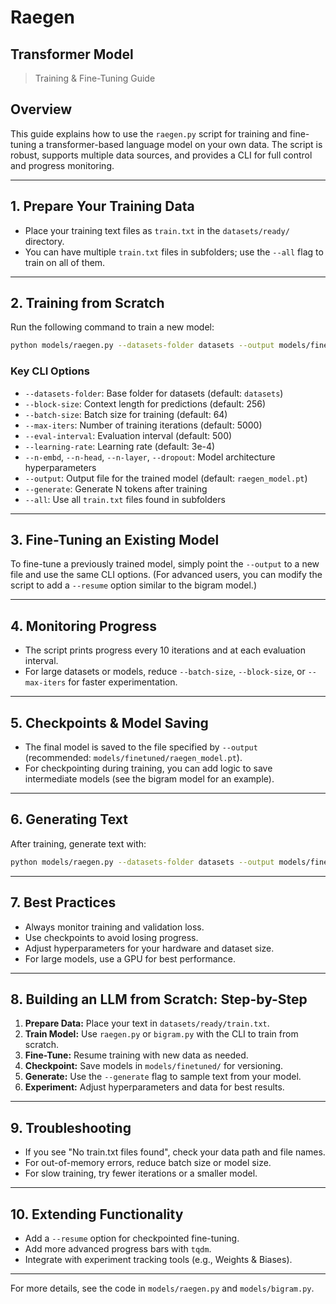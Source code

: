# Raegen 
## Transformer Model 
> Training & Fine-Tuning Guide

## Overview
This guide explains how to use the `raegen.py` script for training and fine-tuning a transformer-based language model on your own data. The script is robust, supports multiple data sources, and provides a CLI for full control and progress monitoring.

---

## 1. Prepare Your Training Data
- Place your training text files as `train.txt` in the `datasets/ready/` directory.
- You can have multiple `train.txt` files in subfolders; use the `--all` flag to train on all of them.

---

## 2. Training from Scratch
Run the following command to train a new model:
```sh
python models/raegen.py --datasets-folder datasets --output models/finetuned/raegen_model.pt --progress
```

### Key CLI Options
- `--datasets-folder`: Base folder for datasets (default: `datasets`)
- `--block-size`: Context length for predictions (default: 256)
- `--batch-size`: Batch size for training (default: 64)
- `--max-iters`: Number of training iterations (default: 5000)
- `--eval-interval`: Evaluation interval (default: 500)
- `--learning-rate`: Learning rate (default: 3e-4)
- `--n-embd`, `--n-head`, `--n-layer`, `--dropout`: Model architecture hyperparameters
- `--output`: Output file for the trained model (default: `raegen_model.pt`)
- `--generate`: Generate N tokens after training
- `--all`: Use all `train.txt` files found in subfolders

---

## 3. Fine-Tuning an Existing Model
To fine-tune a previously trained model, simply point the `--output` to a new file and use the same CLI options. (For advanced users, you can modify the script to add a `--resume` option similar to the bigram model.)

---

## 4. Monitoring Progress
- The script prints progress every 10 iterations and at each evaluation interval.
- For large datasets or models, reduce `--batch-size`, `--block-size`, or `--max-iters` for faster experimentation.

---

## 5. Checkpoints & Model Saving
- The final model is saved to the file specified by `--output` (recommended: `models/finetuned/raegen_model.pt`).
- For checkpointing during training, you can add logic to save intermediate models (see the bigram model for an example).

---

## 6. Generating Text
After training, generate text with:
```sh
python models/raegen.py --datasets-folder datasets --output models/finetuned/raegen_model.pt --generate 200
```

---

## 7. Best Practices
- Always monitor training and validation loss.
- Use checkpoints to avoid losing progress.
- Adjust hyperparameters for your hardware and dataset size.
- For large models, use a GPU for best performance.

---

## 8. Building an LLM from Scratch: Step-by-Step
1. **Prepare Data:** Place your text in `datasets/ready/train.txt`.
2. **Train Model:** Use `raegen.py` or `bigram.py` with the CLI to train from scratch.
3. **Fine-Tune:** Resume training with new data as needed.
4. **Checkpoint:** Save models in `models/finetuned/` for versioning.
5. **Generate:** Use the `--generate` flag to sample text from your model.
6. **Experiment:** Adjust hyperparameters and data for best results.

---

## 9. Troubleshooting
- If you see "No train.txt files found", check your data path and file names.
- For out-of-memory errors, reduce batch size or model size.
- For slow training, try fewer iterations or a smaller model.

---

## 10. Extending Functionality
- Add a `--resume` option for checkpointed fine-tuning.
- Add more advanced progress bars with `tqdm`.
- Integrate with experiment tracking tools (e.g., Weights & Biases).

---

For more details, see the code in `models/raegen.py` and `models/bigram.py`.
